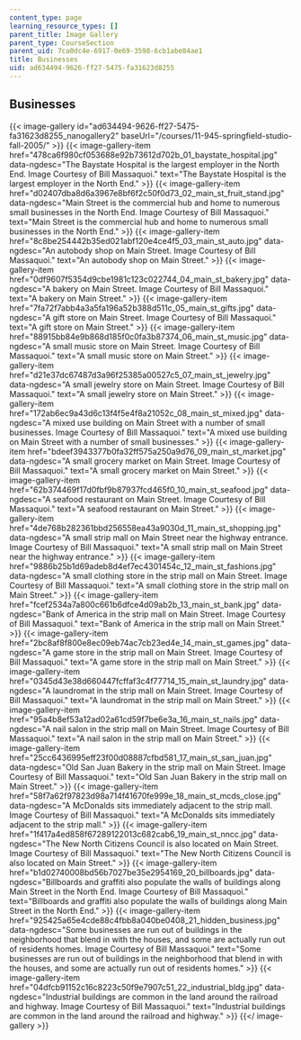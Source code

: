 ```yaml
---
content_type: page
learning_resource_types: []
parent_title: Image Gallery
parent_type: CourseSection
parent_uid: 7ca0dc4e-6917-0e69-3598-6cb1abe84ae1
title: Businesses
uid: ad634494-9626-ff27-5475-fa31623d8255
---
```


Businesses
----------
{{< image-gallery id="ad634494-9626-ff27-5475-fa31623d8255_nanogallery2" baseUrl="/courses/11-945-springfield-studio-fall-2005/" >}}
{{< image-gallery-item href="478ca6f980cf053688e92b73612d702b_01_baystate_hospital.jpg" data-ngdesc="The Baystate Hospital is the largest employer in the North End. Image Courtesy of Bill Massaquoi." text="The Baystate Hospital is the largest employer in the North End." >}}
{{< image-gallery-item href="d02407dba8d6a3967e8bf6f2c50f0d73_02_main_st_fruit_stand.jpg" data-ngdesc="Main Street is the commercial hub and home to numerous small businesses in the North End. Image Courtesy of Bill Massaquoi." text="Main Street is the commercial hub and home to numerous small businesses in the North End." >}}
{{< image-gallery-item href="8c8be254442b35ed021abf120e4ce4f5_03_main_st_auto.jpg" data-ngdesc="An autobody shop on Main Street. Image Courtesy of Bill Massaquoi." text="An autobody shop on Main Street." >}}
{{< image-gallery-item href="0df9607f5354d9cbe1981c123c022744_04_main_st_bakery.jpg" data-ngdesc="A bakery on Main Street. Image Courtesy of Bill Massaquoi." text="A bakery on Main Street." >}}
{{< image-gallery-item href="7fa72f7abb4a3a5fa196a52b388d511c_05_main_st_gifts.jpg" data-ngdesc="A gift store on Main Street. Image Courtesy of Bill Massaquoi." text="A gift store on Main Street." >}}
{{< image-gallery-item href="88915bb84e9b868d185f0c0fa3b87374_06_main_st_music.jpg" data-ngdesc="A small music store on Main Street. Image Courtesy of Bill Massaquoi." text="A small music store on Main Street." >}}
{{< image-gallery-item href="d21e37dc67487d3a96f25385a00527c5_07_main_st_jewelry.jpg" data-ngdesc="A small jewelry store on Main Street. Image Courtesy of Bill Massaquoi." text="A small jewelry store on Main Street." >}}
{{< image-gallery-item href="172ab6ec9a43d6c13f4f5e4f8a21052c_08_main_st_mixed.jpg" data-ngdesc="A mixed use building on Main Street with a number of small businesses. Image Courtesy of Bill Massaquoi." text="A mixed use building on Main Street with a number of small businesses." >}}
{{< image-gallery-item href="bdeef3943377b0fa32ff575a250a9d76_09_main_st_market.jpg" data-ngdesc="A small grocery market on Main Street. Image Courtesy of Bill Massaquoi." text="A small grocery market on Main Street." >}}
{{< image-gallery-item href="62b374469f17d0fbf9b87937fcd465f0_10_main_st_seafood.jpg" data-ngdesc="A seafood restaurant on Main Street. Image Courtesy of Bill Massaquoi." text="A seafood restaurant on Main Street." >}}
{{< image-gallery-item href="4de768b282361bbd256558ea43a9030d_11_main_st_shopping.jpg" data-ngdesc="A small strip mall on Main Street near the highway entrance. Image Courtesy of Bill Massaquoi." text="A small strip mall on Main Street near the highway entrance." >}}
{{< image-gallery-item href="9886b25b1d69adeb8d4ef7ec4301454c_12_main_st_fashions.jpg" data-ngdesc="A small clothing store in the strip mall on Main Street. Image Courtesy of Bill Massaquoi." text="A small clothing store in the strip mall on Main Street." >}}
{{< image-gallery-item href="fcef2534a7a800c661b6dfce4d09ab2b_13_main_st_bank.jpg" data-ngdesc="Bank of America in the strip mall on Main Street. Image Courtesy of Bill Massaquoi." text="Bank of America in the strip mall on Main Street." >}}
{{< image-gallery-item href="2bc8af8f800e8ec09eb74ac7cb23ed4e_14_main_st_games.jpg" data-ngdesc="A game store in the strip mall on Main Street. Image Courtesy of Bill Massaquoi." text="A game store in the strip mall on Main Street." >}}
{{< image-gallery-item href="0345d43e38d660447fcffaf3c4f77714_15_main_st_laundry.jpg" data-ngdesc="A laundromat in the strip mall on Main Street. Image Courtesy of Bill Massaquoi." text="A laundromat in the strip mall on Main Street." >}}
{{< image-gallery-item href="95a4b8ef53a12ad02a61cd59f7be6e3a_16_main_st_nails.jpg" data-ngdesc="A nail salon in the strip mall on Main Street. Image Courtesy of Bill Massaquoi." text="A nail salon in the strip mall on Main Street." >}}
{{< image-gallery-item href="25cc6436995eff23f00d08887cfbd581_17_main_st_san_juan.jpg" data-ngdesc="Old San Juan Bakery in the strip mall on Main Street. Image Courtesy of Bill Massaquoi." text="Old San Juan Bakery in the strip mall on Main Street." >}}
{{< image-gallery-item href="58f7a62f97823d98a714f41670fe999e_18_main_st_mcds_close.jpg" data-ngdesc="A McDonalds sits immediately adjacent to the strip mall. Image Courtesy of Bill Massaquoi." text="A McDonalds sits immediately adjacent to the strip mall." >}}
{{< image-gallery-item href="1f417a4ed858f67289122013c682cab6_19_main_st_nncc.jpg" data-ngdesc="The New North Citizens Council is also located on Main Street. Image Courtesy of Bill Massaquoi." text="The New North Citizens Council is also located on Main Street." >}}
{{< image-gallery-item href="b1d02740008bd56b7027be35e2954169_20_billboards.jpg" data-ngdesc="Billboards and graffiti also populate the walls of buildings along Main Street in the North End. Image Courtesy of Bill Massaquoi." text="Billboards and graffiti also populate the walls of buildings along Main Street in the North End." >}}
{{< image-gallery-item href="925425a65e4cde88c4fbb8a040be0408_21_hidden_business.jpg" data-ngdesc="Some businesses are run out of buildings in the neighborhood that blend in with the houses, and some are actually run out of residents homes. Image Courtesy of Bill Massaquoi." text="Some businesses are run out of buildings in the neighborhood that blend in with the houses, and some are actually run out of residents homes." >}}
{{< image-gallery-item href="04dfcb91152c16c8223c50f9e7907c51_22_industrial_bldg.jpg" data-ngdesc="Industrial buildings are common in the land around the railroad and highway. Image Courtesy of Bill Massaquoi." text="Industrial buildings are common in the land around the railroad and highway." >}}
{{</ image-gallery >}}